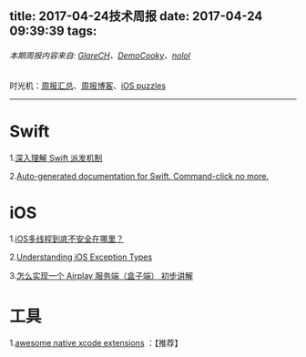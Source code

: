 title: 2017-04-24技术周报
date: 2017-04-24 09:39:39
tags:
---


###### 本期周报内容来自: [GlareCH](https://github.com/glarech)、[DemoCooky](https://github.com/DemoCooky)、[nolol](https://github.com/nolol)
时光机：[周报汇总](https://github.com/BaiduHiDeviOS/iOS-Tech-Weekly)、[周报博客](http://baiduhidevios.github.io/)、[iOS puzzles](https://github.com/BaiduHiDeviOS/iOS-puzzles)

---





# Swift

1.[深入理解 Swift 派发机制](https://www.raizlabs.com/dev/2016/12/swift-method-dispatch/?utm_campaign=This%2BWeek%2Bin%2BSwift&utm_medium=email&utm_source=This_Week_in_Swift_114  )

2.[Auto-generated documentation for Swift. Command-click no more.](http://swiftdoc.org )

# iOS


1.[iOS多线程到底不安全在哪里？](http://www.mrpeak.cn/blog/ios-thread-safety/)

2.[Understanding iOS Exception Types]( http://www.5neo.be/understanding-ios-exception-types/)

3.[怎么实现一个 Airplay 服务端（盒子端） 初步讲解](http://www.tuicool.com/articles/QF3mEz) 

# 工具

1.[awesome native xcode extensions]( https://github.com/tib/awesome-xcode-extensions) ：【推荐】







